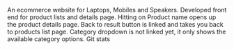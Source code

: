 An ecommerce website for Laptops, Mobiles and Speakers. Developed front end for product lists and details page. Hitting on Product name opens up the product details page.
Back to result button is linked and takes you back to products list page. 
Category dropdown is not linked yet, it only shows the available category options.
Git stats

